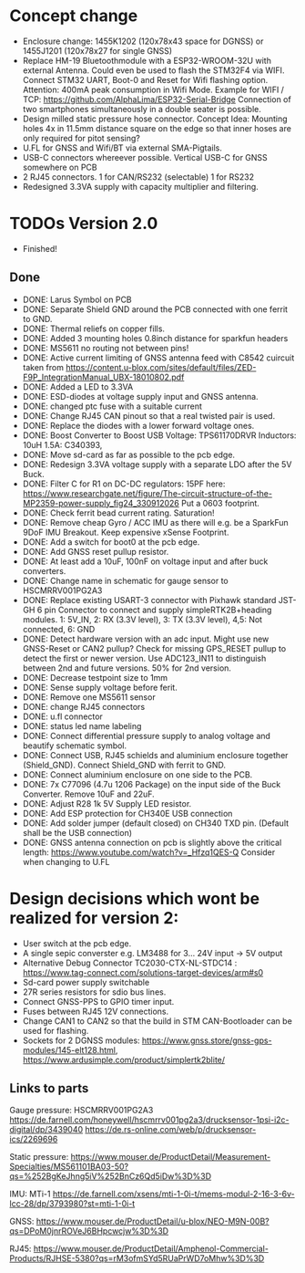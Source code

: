 # Concept change
- Enclosure change: 1455K1202 (120x78x43 space for DGNSS)  or 1455J1201 (120x78x27 for single GNSS)
- Replace HM-19 Bluetoothmodule with a ESP32-WROOM-32U with external Antenna. Could even be used to flash the STM32F4 via WIFI. Connect STM32 UART, Boot-0 and Reset for Wifi flashing option. Attention: 400mA peak consumption in Wifi Mode. Example for WIFI / TCP: https://github.com/AlphaLima/ESP32-Serial-Bridge Connection of two smartphones simultaneously in a double seater is possible. 
- Design milled static pressure hose connector. Concept Idea: Mounting holes 4x in 11.5mm distance square on the edge so that inner hoses are only required for pitot sensing?
- U.FL for GNSS and Wifi/BT via external SMA-Pigtails.
- USB-C connectors whereever possible. Vertical USB-C for GNSS somewhere on PCB
- 2 RJ45 connectors. 1 for CAN/RS232 (selectable) 1 for RS232 
- Redesigned 3.3VA supply with capacity multiplier and filtering.

# TODOs Version 2.0
- Finished!

## Done
- DONE: Larus Symbol on PCB
- DONE: Separate Shield GND around the PCB connected with one ferrit to GND.
- DONE: Thermal reliefs on copper fills. 
- DONE: Added 3 mounting holes 0.8inch distance for sparkfun headers
- DONE: MS5611 no routing not between pins!
- DONE: Active current limiting of GNSS antenna feed with C8542 cuircuit taken from https://content.u-blox.com/sites/default/files/ZED-F9P_IntegrationManual_UBX-18010802.pdf
- DONE: Added a LED to 3.3VA
- DONE: ESD-diodes at voltage supply input and GNSS antenna.
- DONE: changed ptc fuse with a suitable current 
- DONE: Change RJ45 CAN pinout so that a real twisted pair is used.
- DONE: Replace the diodes with a lower forward voltage ones.
- DONE: Boost Converter to Boost USB Voltage: TPS61170DRVR Inductors: 10uH 1.5A: C340393, 
- DONE: Move sd-card as far as possible to the pcb edge.
- DONE: Redesign 3.3VA voltage supply with a separate LDO after the 5V Buck.
- DONE: Filter C for R1 on DC-DC regulators: 15PF here: https://www.researchgate.net/figure/The-circuit-structure-of-the-MP2359-power-supply_fig24_330912026  Put a 0603 footprint. 
- DONE: Check ferrit bead current rating. Saturation!
- DONE: Remove cheap Gyro / ACC IMU as there will e.g. be a SparkFun 9DoF IMU Breakout. Keep expensive xSense Footprint.   
- DONE: Add a switch for boot0 at the pcb edge. 
- DONE: Add GNSS reset pullup resistor. 
- DONE: At least add a 10uF, 100nF on voltage input and after buck converters.
- DONE: Change name in schematic for gauge sensor to HSCMRRV001PG2A3 
- DONE: Replace existing USART-3 connector with Pixhawk standard JST-GH 6 pin Connector to connect and supply simpleRTK2B+heading modules.  1: 5V_IN, 2: RX (3.3V level), 3: TX (3.3V level), 4,5: Not connected, 6: GND
- DONE: Detect hardware version with an adc input. Might use new GNSS-Reset or CAN2 pullup? Check for missing GPS_RESET pullup to detect the first or newer version. Use ADC123_IN11 to distinguish between 2nd and future versions. 50% for 2nd version. 
- DONE: Decrease testpoint size to 1mm
- DONE: Sense supply voltage before ferit.
- DONE: Remove one MS5611 sensor
- DONE: change RJ45 connectors
- DONE: u.fl connector
- DONE: status led name labeling
- DONE: Connect differential pressure supply to analog voltage and beautify schematic symbol. 
- DONE: Connect USB, RJ45 schields and aluminium enclosure together (Shield_GND). Connect Shield_GND with ferrit to GND. 
- DONE: Connect aluminium enclosure on one side to the PCB.
- DONE: 7x C77096 (4.7u 1206 Package) on the input side of the Buck Converter. Remove 10uF and 22uF. 
- DONE: Adjust R28 1k 5V Supply LED resistor.
- DONE: Add ESP protection for CH340E USB connection
- DONE: Add solder jumper (default closed) on CH340 TXD pin.   (Default shall be the USB connection) 
- DONE: GNSS antenna connection on pcb is slightly above the critical length: https://www.youtube.com/watch?v=_Hfzq1QES-Q  Consider when changing to U.FL


# Design decisions which wont be realized for version 2:
- User switch at the pcb edge.
- A single sepic converster e.g. LM3488 for 3... 24V input  -> 5V output
- Alternative Debug Connector TC2030-CTX-NL-STDC14 : https://www.tag-connect.com/solutions-target-devices/arm#s0
- Sd-card power supply switchable
- 27R series resistors for sdio bus lines. 
- Connect GNSS-PPS to GPIO timer input. 
- Fuses between RJ45 12V connections. 
- Change CAN1 to CAN2 so that the build in STM CAN-Bootloader can be used for flashing.
- Sockets for 2 DGNSS modules: https://www.gnss.store/gnss-gps-modules/145-elt128.html,  https://www.ardusimple.com/product/simplertk2blite/


## Links to parts
Gauge pressure: HSCMRRV001PG2A3
https://de.farnell.com/honeywell/hscmrrv001pg2a3/drucksensor-1psi-i2c-digital/dp/3439040
https://de.rs-online.com/web/p/drucksensor-ics/2269696

Static pressure:
https://www.mouser.de/ProductDetail/Measurement-Specialties/MS561101BA03-50?qs=%252BgKeJhng5iV%252BnCz6Qd5iDw%3D%3D

IMU:  MTi-1
https://de.farnell.com/xsens/mti-1-0i-t/mems-modul-2-16-3-6v-lcc-28/dp/3793980?st=mti-1-0i-t

GNSS:
https://www.mouser.de/ProductDetail/u-blox/NEO-M9N-00B?qs=DPoM0jnrROVeJ6BHpcwcjw%3D%3D

RJ45:
https://www.mouser.de/ProductDetail/Amphenol-Commercial-Products/RJHSE-5380?qs=rM3ofmSYd5RUaPrWD7oMhw%3D%3D


